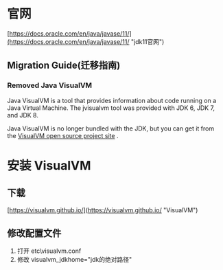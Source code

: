 # 官网
[https://docs.oracle.com/en/java/javase/11/](https://docs.oracle.com/en/java/javase/11/ "jdk11官网")

## Migration Guide(迁移指南)

### Removed Java VisualVM

Java VisualVM is a tool that provides information about code running on a Java Virtual Machine. The jvisualvm tool was provided with JDK 6, JDK 7, and JDK 8.

Java VisualVM is no longer bundled with the JDK, but you can get it from the [VisualVM open source project site](https://visualvm.github.io/ "VisualVM open source project site") .

# 安装 VisualVM
## 下载
[https://visualvm.github.io/](https://visualvm.github.io/ "VisualVM")

## 修改配置文件
1. 打开 etc\visualvm.conf
2. 修改 visualvm_jdkhome="jdk的绝对路径"
